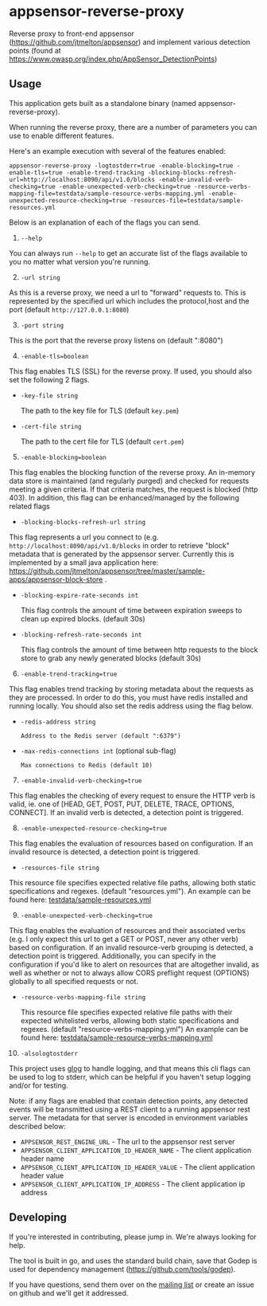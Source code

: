 # appsensor-reverse-proxy
Reverse proxy to front-end appsensor (https://github.com/jtmelton/appsensor) and implement various detection points (found at https://www.owasp.org/index.php/AppSensor_DetectionPoints)

## Usage
This application gets built as a standalone binary (named appsensor-reverse-proxy). 

When running the reverse proxy, there are a number of parameters you can use to enable different features. 

Here's an example execution with several of the features enabled: 

`appsensor-reverse-proxy -logtostderr=true -enable-blocking=true -enable-tls=true -enable-trend-tracking -blocking-blocks-refresh-url=http://localhost:8090/api/v1.0/blocks -enable-invalid-verb-checking=true -enable-unexpected-verb-checking=true -resource-verbs-mapping-file=testdata/sample-resource-verbs-mapping.yml -enable-unexpected-resource-checking=true -resources-file=testdata/sample-resources.yml`

Below is an explanation of each of the flags you can send. 

1. `--help`
   
  You can always run `--help` to get an accurate list of the flags available to you no matter what version you're running. 

2. `-url string`
   
  As this is a reverse proxy, we need a url to "forward" requests to. This is represented by the specified url which includes the protocol,host and the port (default `http://127.0.0.1:8080`)

3. `-port string`
   
  This is the port that the reverse proxy listens on (default ":8080")

4. `-enable-tls=boolean`

  This flag enables TLS (SSL) for the reverse proxy. If used, you should also set the following 2 flags.

  * `-key-file string`

    The path to the key file for TLS (default `key.pem`)

  * `-cert-file string`

    The path to the cert file for TLS (default `cert.pem`)

5. `-enable-blocking=boolean`
 
  This flag enables the blocking function of the reverse proxy. An in-memory data store is maintained (and regularly purged) and checked for requests meeting a given criteria. If that criteria matches, the request is blocked (http 403). In addition, this flag can be enhanced/managed by the following related flags

  * `-blocking-blocks-refresh-url string`

  This flag represents a url you connect to (e.g. `http://localhost:8090/api/v1.0/blocks` in order to retrieve "block" metadata that is generated by the appsensor server. Currently this is implemented by a small java application here: https://github.com/jtmelton/appsensor/tree/master/sample-apps/appsensor-block-store .

  * `-blocking-expire-rate-seconds int`

    This flag controls the amount of time between expiration sweeps to clean up expired blocks. (default 30s)

  * `-blocking-refresh-rate-seconds int`

    This flag controls the amount of time between http requests to the block store to grab any newly generated blocks (default 30s)
   
6.  `-enable-trend-tracking=true`
  
  This flag enables trend tracking by storing metadata about the requests as they are processed. In order to do this, you must have redis installed and running locally. You should also set the redis address using the flag below. 

  * `-redis-address string`
 
    	Address to the Redis server (default ":6379")
    	
  * `-max-redis-connections int` (optional sub-flag)

    	Max connections to Redis (default 10)

7. `-enable-invalid-verb-checking=true`

  This flag enables the checking of every request to ensure the HTTP verb is valid, ie. one of [HEAD, GET, POST, PUT, DELETE, TRACE, OPTIONS, CONNECT]. If an invalid verb is detected, a detection point is triggered.
  
8. `-enable-unexpected-resource-checking=true`
  
  This flag enables the evaluation of resources based on configuration. If an invalid resource is detected, a detection point is triggered.
  
  * `-resources-file string`

  This resource file specifies expected relative file paths, allowing both static specifications and regexes. (default "resources.yml"). An example can be found here: [testdata/sample-resources.yml](testdata/sample-resources.yml)
    	
9. `-enable-unexpected-verb-checking=true`

  This flag enables the evaluation of resources and their associated verbs (e.g. I only expect this url to get a GET or POST, never any other verb) based on configuration. If an invalid resource-verb grouping is detected, a detection point is triggered. Additionally, you can specify in the configuration if you'd like to alert on resources that are altogether invalid, as well as whether or not to always allow CORS preflight request (OPTIONS) globally to all specified requests or not.
   
  * `-resource-verbs-mapping-file string`
  
    This resource file specifies expected relative file paths with their expected whitelisted verbs, allowing both static specifications and regexes. (default "resource-verbs-mapping.yml") An example can be found here: [testdata/sample-resource-verbs-mapping.yml](testdata/sample-resource-verbs-mapping.yml)
    	
10. `-alsologtostderr`
   
  This project uses [glog](https://godoc.org/github.com/golang/glog) to handle logging, and that means this cli flags can be used to log to stderr, which can be helpful if you haven't setup logging and/or for testing.

Note: if any flags are enabled that contain detection points, any detected events will be transmitted using a REST client to a running appsensor rest server. The metadata for that server is encoded in environment variables described below: 

* `APPSENSOR_REST_ENGINE_URL` - The url to the appsensor rest server
* `APPSENSOR_CLIENT_APPLICATION_ID_HEADER_NAME` - The client application header name 
* `APPSENSOR_CLIENT_APPLICATION_ID_HEADER_VALUE` - The client application header value 
* `APPSENSOR_CLIENT_APPLICATION_IP_ADDRESS` - The client application ip address

## Developing
If you're interested in contributing, please jump in. We're always looking for help.

The tool is built in go, and uses the standard build chain, save that Godep is used for dependency management (https://github.com/tools/godep). 

If you have questions, send them over on the [mailing list](https://lists.owasp.org/listinfo/owasp-appsensor-project) or create an issue on github and we'll get it addressed.
